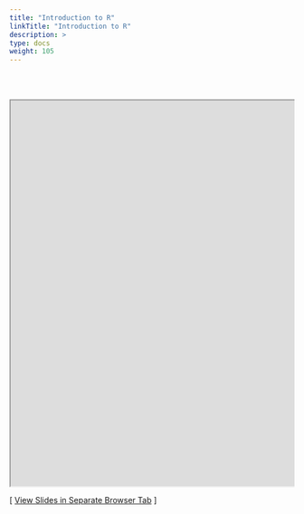 ```yaml
---
title: "Introduction to R"
linkTitle: "Introduction to R"
description: >
type: docs
weight: 105
---
```


<br></br>

<div style="overflow:auto;">
<iframe src="https://hpcc.ucr.edu/presentations/2020-12-18_Workshop/R_for_HPC/R_for_HPC.html" scrolling="yes", frameborder="3px solid black" width="1152" height="682" allowfullscreen="true" mozallowfullscreen="true" webkitallowfullscreen="true" style="width: 1100px"></iframe>
</div>

[ <a href="https://hpcc.ucr.edu/presentations/2020-12-18_Workshop/R_for_HPC/R_for_HPC.html" target="_blank">View Slides in Separate Browser Tab</a> ]





